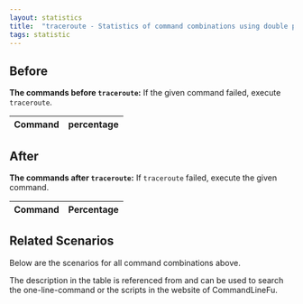```yaml
---
layout: statistics
title:  "traceroute - Statistics of command combinations using double pipe"
tags: statistic
---
```


## Before

__The commands before `traceroute`:__ If the given command failed, execute `traceroute`.

| Command | percentage |
|--------|--------|



## After

__The commands after `traceroute`:__ If `traceroute` failed, execute the given command.

| Command | Percentage | 
|-------|--------|



## Related Scenarios

Below are the scenarios for all command combinations above.

The description in the table is referenced from and can be used to search the one-line-command or the scripts in the website of CommandLineFu.




